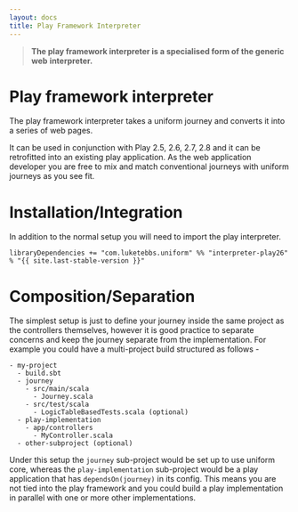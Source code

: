 ```yaml
---
layout: docs
title: Play Framework Interpreter
---
```


> **The play framework interpreter is a specialised form of the generic web**
> **interpreter.**


# Play framework interpreter

The play framework interpreter takes a uniform journey and converts it
into a series of web pages.

It can be used in conjunction with Play 2.5, 2.6, 2.7, 2.8 and it can be
retrofitted into an existing play application. As the web application
developer you are free to mix and match conventional journeys with
uniform journeys as you see fit.

# Installation/Integration

In addition to the normal setup you will need to import the play interpreter. 

```
libraryDependencies += "com.luketebbs.uniform" %% "interpreter-play26" % "{{ site.last-stable-version }}"
```

# Composition/Separation

The simplest setup is just to define your journey inside the same
project as the controllers themselves, however it is good practice to
separate concerns and keep the journey separate from the
implementation. For example you could have a multi-project build
structured as follows -

```
- my-project
  - build.sbt
  - journey
    - src/main/scala
      - Journey.scala
    - src/test/scala
      - LogicTableBasedTests.scala (optional)
  - play-implementation
    - app/controllers
      - MyController.scala
  - other-subproject (optional)
```

Under this setup the `journey` sub-project would be set up to use
uniform core, whereas the `play-implementation` sub-project would
be a play application that has `dependsOn(journey)` in its
config. This means you are not tied into the play framework and you
could build a play implementation in parallel with one or
more other implementations. 
